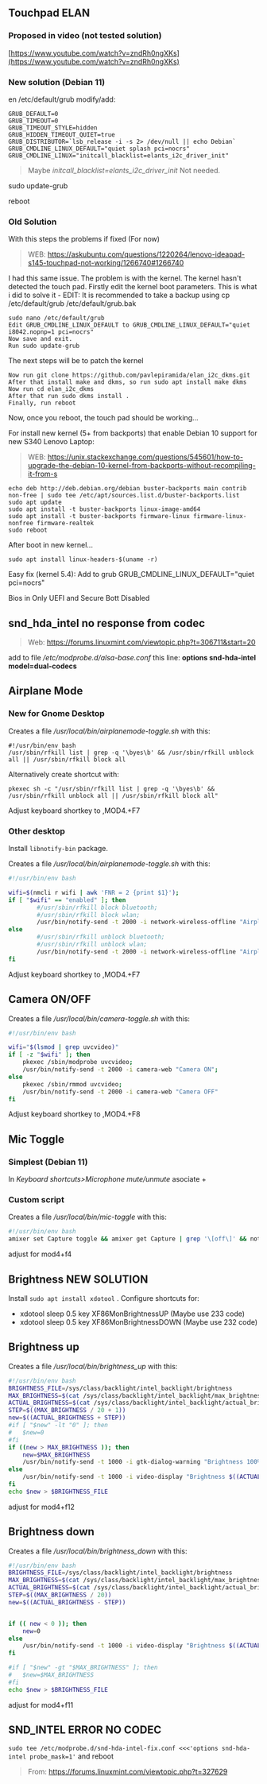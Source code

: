 ## Touchpad ELAN 

### Proposed in video (not tested solution)
[https://www.youtube.com/watch?v=zndRh0ngXKs](https://www.youtube.com/watch?v=zndRh0ngXKs)
### New solution (Debian 11)

en /etc/default/grub modify/add:
```
GRUB_DEFAULT=0
GRUB_TIMEOUT=0
GRUB_TIMEOUT_STYLE=hidden
GRUB_HIDDEN_TIMEOUT_QUIET=true
GRUB_DISTRIBUTOR=`lsb_release -i -s 2> /dev/null || echo Debian`
GRUB_CMDLINE_LINUX_DEFAULT="quiet splash pci=nocrs" 
GRUB_CMDLINE_LINUX="initcall_blacklist=elants_i2c_driver_init"
```
> Maybe *initcall_blacklist=elants_i2c_driver_init* Not needed.

sudo update-grub 

reboot

### Old Solution

With this steps the problems if fixed (For now)

> WEB: https://askubuntu.com/questions/1220264/lenovo-ideapad-s145-touchpad-not-working/1266740#1266740

I had this same issue. The problem is with the kernel. The kernel hasn't detected the touch pad. Firstly edit the kernel boot parameters. This is what i did to solve it - EDIT: It is recommended to take a backup using cp /etc/default/grub /etc/default/grub.bak

    sudo nano /etc/default/grub
    Edit GRUB_CMDLINE_LINUX_DEFAULT to GRUB_CMDLINE_LINUX_DEFAULT="quiet i8042.nopnp=1 pci=nocrs" 
    Now save and exit.
    Run sudo update-grub

The next steps will be to patch the kernel

    Now run git clone https://github.com/pavlepiramida/elan_i2c_dkms.git
    After that install make and dkms, so run sudo apt install make dkms
    Now run cd elan_i2c_dkms
    After that run sudo dkms install .
    Finally, run reboot


Now, once you reboot, the touch pad should be working...

For install new kernel (5+ from backports) that enable Debian 10 support for new S340 Lenovo Laptop:
> WEB: https://unix.stackexchange.com/questions/545601/how-to-upgrade-the-debian-10-kernel-from-backports-without-recompiling-it-from-s

```
echo deb http://deb.debian.org/debian buster-backports main contrib non-free | sudo tee /etc/apt/sources.list.d/buster-backports.list
sudo apt update
sudo apt install -t buster-backports linux-image-amd64
sudo apt install -t buster-backports firmware-linux firmware-linux-nonfree firmware-realtek 
sudo reboot
```
After boot in new kernel...
```
sudo apt install linux-headers-$(uname -r)
```


Easy fix (kernel 5.4):
Add to grub
GRUB_CMDLINE_LINUX_DEFAULT="quiet pci=nocrs" 

Bios in Only UEFI and Secure Bott Disabled

## snd_hda_intel no response from codec

> Web: https://forums.linuxmint.com/viewtopic.php?t=306711&start=20

add to file */etc/modprobe.d/alsa-base.conf* this line: **options snd-hda-intel model=dual-codecs**

## Airplane Mode

### New for Gnome Desktop
Creates a file */usr/local/bin/airplanemode-toggle.sh* with this:

```
#!/usr/bin/env bash
/usr/sbin/rfkill list | grep -q '\byes\b' && /usr/sbin/rfkill unblock all || /usr/sbin/rfkill block all
```

Alternatively create shortcut with:

```
pkexec sh -c "/usr/sbin/rfkill list | grep -q '\byes\b' && /usr/sbin/rfkill unblock all || /usr/sbin/rfkill block all"
```

Adjust keyboard shortkey to ,MOD4.+F7

### Other desktop

Install `libnotify-bin` package.

Creates a file */usr/local/bin/airplanemode-toggle.sh* with this:
```bash
#!/usr/bin/env bash

wifi=$(nmcli r wifi | awk 'FNR = 2 {print $1}');
if [ "$wifi" == "enabled" ]; then 
        #/usr/sbin/rfkill block bluetooth;
        #/usr/sbin/rfkill block wlan;
        /usr/bin/notify-send -t 2000 -i network-wireless-offline "Airplane mode ON";
else 
        #/usr/sbin/rfkill unblock bluetooth;
        #/usr/sbin/rfkill unblock wlan;
        /usr/bin/notify-send -t 2000 -i network-wireless-offline "Airplane mode OFF";
fi
```
Adjust keyboard shortkey to ,MOD4.+F7

## Camera ON/OFF

Creates a file */usr/local/bin/camera-toggle.sh* with this:
```bash
#!/usr/bin/env bash

wifi="$(lsmod | grep uvcvideo)"
if [ -z "$wifi" ]; then
	pkexec /sbin/modprobe uvcvideo;
	/usr/bin/notify-send -t 2000 -i camera-web "Camera ON";
else
	pkexec /sbin/rmmod uvcvideo;
	/usr/bin/notify-send -t 2000 -i camera-web "Camera OFF"
fi
```
Adjust keyboard shortkey to ,MOD4.+F8

## Mic Toggle

### Simplest (Debian 11)
In *Keyboard shortcuts>Microphone mute/unmute* asociate <SUPER>+<F4>

### Custom script
Creates a file */usr/local/bin/mic-toggle* with this:
```bash
#!/usr/bin/env bash
amixer set Capture toggle && amixer get Capture | grep '\[off\]' && notify-send -t 1000 -i stock_mic "MIC switched OFF" || notify-send -t 1000 -i stock_mic "MIC switched ON"
```
adjust for mod4+f4

## Brightness NEW SOLUTION
Install `sudo apt install xdotool` . Configure shortcuts for:
* xdotool sleep 0.5 key XF86MonBrightnessUP  (Maybe use 233 code)
* xdotool sleep 0.5 key XF86MonBrightnessDOWN (Maybe use 232 code)

## Brightness up
Creates a file */usr/local/bin/brightness_up* with this:
```bash
#!/usr/bin/env bash
BRIGHTNESS_FILE=/sys/class/backlight/intel_backlight/brightness
MAX_BRIGHTNESS=$(cat /sys/class/backlight/intel_backlight/max_brightness)
ACTUAL_BRIGHTNESS=$(cat /sys/class/backlight/intel_backlight/actual_brightness)
STEP=$((MAX_BRIGHTNESS / 20 + 1))
new=$((ACTUAL_BRIGHTNESS + STEP))
#if [ "$new" -lt "0" ]; then
#	$new=0
#fi
if ((new > MAX_BRIGHTNESS )); then
	new=$MAX_BRIGHTNESS
	/usr/bin/notify-send -t 1000 -i gtk-dialog-warning "Brightness 100%"
else
	/usr/bin/notify-send -t 1000 -i video-display "Brightness $((ACTUAL_BRIGHTNESS * 100 / MAX_BRIGHTNESS))%"
fi
echo $new > $BRIGHTNESS_FILE
```
adjust for mod4+f12

## Brightness down

Creates a file */usr/local/bin/brightness_down* with this:
```bash
#!/usr/bin/env bash
BRIGHTNESS_FILE=/sys/class/backlight/intel_backlight/brightness
MAX_BRIGHTNESS=$(cat /sys/class/backlight/intel_backlight/max_brightness)
ACTUAL_BRIGHTNESS=$(cat /sys/class/backlight/intel_backlight/actual_brightness)
STEP=$((MAX_BRIGHTNESS / 20))
new=$((ACTUAL_BRIGHTNESS - STEP))


if (( new < 0 )); then
	new=0
else
	/usr/bin/notify-send -t 1000 -i video-display "Brightness $((ACTUAL_BRIGHTNESS * 100 / MAX_BRIGHTNESS))%"
fi

#if [ "$new" -gt "$MAX_BRIGHTNESS" ]; then
#	$new=$MAX_BRIGHTNESS
#fi
echo $new > $BRIGHTNESS_FILE
```
adjust for mod4+f11


## SND_INTEL ERROR NO CODEC
`sudo tee /etc/modprobe.d/snd-hda-intel-fix.conf <<<'options snd-hda-intel probe_mask=1'`
and reboot

> From: https://forums.linuxmint.com/viewtopic.php?t=327629
